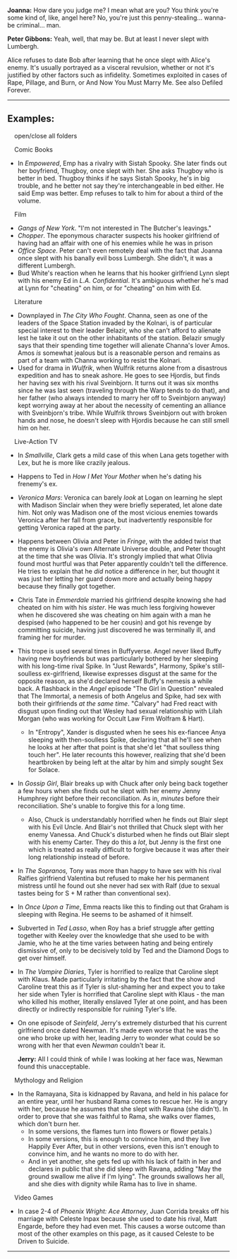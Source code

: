**Joanna:** How dare you judge me? I mean what are you? You think you're some kind of, like, angel here? No, you're just this penny-stealing... wanna-be criminal... man.

**Peter Gibbons:** Yeah, well, that may be. But at least I never slept with Lumbergh.

Alice refuses to date Bob after learning that he once slept with Alice's enemy. It's usually portrayed as a visceral revulsion, whether or not it's justified by other factors such as infidelity. Sometimes exploited in cases of Rape, Pillage, and Burn, or And Now You Must Marry Me. See also Defiled Forever.

___

## Examples:

    open/close all folders 

    Comic Books 

-   In _Empowered_, Emp has a rivalry with Sistah Spooky. She later finds out her boyfriend, Thugboy, once slept with her. She asks Thugboy who is better in bed. Thugboy thinks if he says Sistah Spooky, he's in big trouble, and he better not say they're interchangeable in bed either. He said Emp was better. Emp refuses to talk to him for about a third of the volume.

    Film 

-   _Gangs of New York_. "I'm not interested in The Butcher's leavings."
-   _Chopper_. The eponymous character suspects his hooker girlfriend of having had an affair with one of his enemies while he was in prison
-   _Office Space_. Peter can't even remotely deal with the fact that Joanna once slept with his banally evil boss Lumbergh. She didn't, it was a different Lumbergh.
-   Bud White's reaction when he learns that his hooker girlfriend Lynn slept with his enemy Ed in _L.A. Confidential_. It's ambiguous whether he's mad at Lynn for "cheating" on him, or for "cheating" on him with Ed.

    Literature 

-   Downplayed in _The City Who Fought_. Channa, seen as one of the leaders of the Space Station invaded by the Kolnari, is of particular special interest to their leader Belazir, who she can't afford to alienate lest he take it out on the other inhabitants of the station. Belazir smugly says that their spending time together will alienate Channa's lover Amos. Amos _is_ somewhat jealous but is a reasonable person and remains as part of a team with Channa working to resist the Kolnari.
-   Used for drama in _Wulfrik_, when Wulfrik returns alone from a disastrous expedition and has to sneak ashore. He goes to see Hjordis, but finds her having sex with his rival Sveinbjorn. It turns out it was six months since he was last seen (traveling through the Warp tends to do that), and her father (who always intended to marry her off to Sveinbjorn anyway) kept worrying away at her about the necessity of cementing an alliance with Sveinbjorn's tribe. While Wulfrik throws Sveinbjorn out with broken hands and nose, he doesn't sleep with Hjordis because he can still smell him on her.

    Live-Action TV 

-   In _Smallville_, Clark gets a mild case of this when Lana gets together with Lex, but he is more like crazily jealous.
-   Happens to Ted in _How I Met Your Mother_ when he's dating his frenemy's ex.
-   _Veronica Mars_: Veronica can barely _look_ at Logan on learning he slept with Madison Sinclair when they were briefly seperated, let alone date him. Not only was Madison one of the most vicious enemies towards Veronica after her fall from grace, but inadvertently responsible for getting Veronica raped at the party.
-   Happens between Olivia and Peter in _Fringe_, with the added twist that the enemy is Olivia's own Alternate Universe double, and Peter thought at the time that she was Olivia. It's strongly implied that what Olivia found most hurtful was that Peter apparently couldn't tell the difference. He tries to explain that he _did_ notice a difference in her, but thought it was just her letting her guard down more and actually being happy because they finally got together.
-   Chris Tate in _Emmerdale_ married his girlfriend despite knowing she had cheated on him with his _sister_. He was much less forgiving however when he discovered she was cheating on him again with a man he despised (who happened to be her cousin) and got his revenge by committing suicide, having just discovered he was terminally ill, and framing her for murder.
-   This trope is used several times in Buffyverse. Angel never liked Buffy having new boyfriends but was particularly bothered by her sleeping with his long-time rival Spike. In "Just Rewards", Harmony, Spike's still-soulless ex-girlfriend, likewise expresses disgust at the same for the opposite reason, as she'd declared herself Buffy's nemesis a while back. A flashback in the _Angel_ episode "The Girl in Question" revealed that The Immortal, a nemesis of both Angelus and Spike, had sex with both their girlfriends _at the same time_. "Calvary" had Fred react with disgust upon finding out that Wesley had sexual relationship with Lilah Morgan (who was working for Occult Law Firm Wolfram & Hart).
    -   In "Entropy", Xander is disgusted when he sees his ex-fiancee Anya sleeping with then-soulless Spike, declaring that all he'll see when he looks at her after that point is that she'd let "that soulless thing touch her". He later recounts this however, realizing that she'd been heartbroken by being left at the altar by him and simply sought Sex for Solace.
-   In _Gossip Girl_, Blair breaks up with Chuck after only being back together a few hours when she finds out he slept with her enemy Jenny Humphrey right before their reconciliation. As in, _minutes_ before their reconciliation. She's unable to forgive this for a long time.
    -   Also, Chuck is understandably horrified when he finds out Blair slept with his Evil Uncle. And Blair's not thrilled that Chuck slept with her enemy Vanessa. And Chuck's disturbed when he finds out Blair slept with his enemy Carter. They do this a _lot_, but Jenny is the first one which is treated as really difficult to forgive because it was after their long relationship instead of before.
-   In _The Sopranos,_ Tony was more than happy to have sex with his rival Ralfies girlfriend Valentina but refused to make her his permanent mistress until he found out she never had sex with Ralf (due to sexual tastes being for S + M rather than conventional sex).
-   In _Once Upon a Time_, Emma reacts like this to finding out that Graham is sleeping with Regina. He seems to be ashamed of it himself.
-   Subverted in _Ted Lasso_, when Roy has a brief struggle after getting together with Keeley over the knowledge that she used to be with Jamie, who he at the time varies between hating and being entirely dismissive of, only to be decisively told by Ted and the Diamond Dogs to get over himself.
-   In _The Vampire Diaries_, Tyler is horrified to realize that Caroline slept with Klaus. Made particularly irritating by the fact that the show and Caroline treat this as if Tyler is slut-shaming her and expect you to take her side when Tyler is horrified that Caroline slept with Klaus - the man who killed his mother, literally enslaved Tyler at one point, and has been directly or indirectly responsible for ruining Tyler's life.
-   On one episode of _Seinfeld_, Jerry's extremely disturbed that his current girlfriend once dated Newman. It's made even worse that he was the one who broke up with her, leading Jerry to wonder what could be so wrong with her that even _Newman_ couldn't bear it.
    
    **Jerry:** All I could think of while I was looking at her face was, Newman found this unacceptable.
    

    Mythology and Religion 

-   In the Ramayana, Sita is kidnapped by Ravana, and held in his palace for an entire year, until her husband Rama comes to rescue her. He is angry with her, because he assumes that she slept with Ravana (she didn't). In order to prove that she was faithful to Rama, she walks over flames, which don't burn her.
    -   In some versions, the flames turn into flowers or flower petals.)
    -   In some versions, this is enough to convince him, and they live Happily Ever After, but in other versions, even this isn't enough to convince him, and he wants no more to do with her.
    -   And in yet another, she gets fed up with his lack of faith in her and declares in public that she did sleep with Ravana, adding "May the ground swallow me alive if I'm lying". The grounds swallows her all, and she dies with dignity while Rama has to live in shame.

    Video Games 

-   In case 2-4 of _Phoenix Wright: Ace Attorney_, Juan Corrida breaks off his marriage with Celeste Inpax because she used to date his rival, Matt Engarde, before they had even met. This causes a worse outcome than most of the other examples on this page, as it caused Celeste to be Driven to Suicide.

___